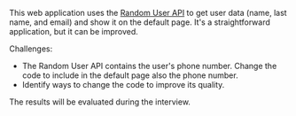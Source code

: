 This web application uses the [Random User API](https://randomuser.me) to get user data (name, last name, and email) and show it on the default page. It's a straightforward application, but it can be improved.

Challenges:
* The Random User API contains the user's phone number. Change the code to include in the default page also the phone number.
* Identify ways to change the code to improve its quality.

The results will be evaluated during the interview.